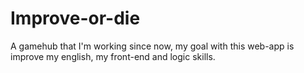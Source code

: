 # Improve-or-die
A gamehub that I'm working since now, my goal with this web-app is improve my english, my front-end and logic skills. 
